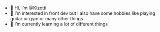 - 👋  Hi, I’m @Kizotti
- 👀 I’m interested in front dev but I also have some hobbies like playing guitar or gym or many other things
- 🌱 I’m currently learning a lot of different things


<!---
Kizotti/Kizotti is a ✨ special ✨ repository because its `README.md` (this file) appears on your GitHub profile.
You can click the Preview link to take a look at your changes.
--->
